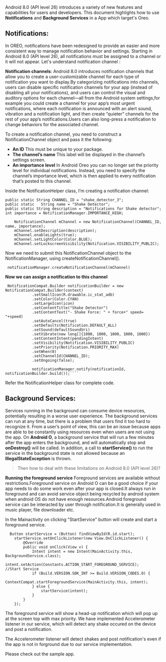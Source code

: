 Android 8.0 (API level 26) introduces a variety of new features and capabilities for users and developers. This document highlights how to use **Notifications** and **Background Services** in a App which target's Oreo.

## Notifications:
In OREO, notifications have been redesigned to provide an easier and more consistent way to manage notification behavior and settings. Starting in Android 8.0 (API level 26), all notifications must be assigned to a channel or it will not appear. Let's understand notification channel :  

**Notification channels**: Android 8.0 introduces notification channels that allow you to create a user-customizable channel for each type of notification you want to display.By categorizing notifications into channels, users can disable specific notification channels for your app (instead of disabling all your notifications), and users can control the visual and auditory options for each channel—all from the Android system settings,for example you could create a channel for your app’s most urgent notifications, where each notification is announced with an alert sound, vibration and a notification light, and then create “quieter” channels for the rest of your app’s notifications.Users can also long-press a notification to change behaviors for the associated channel.

To create a notification channel, you need to construct a NotificationChannel object and pass it the following:

- **An ID** This must be unique to your package.
- **The channel’s name** This label will be displayed in the channel’s settings screen.
- **An importance level** In Android Oreo you can no longer set the priority level for individual notifications. Instead, you need to specify the channel’s importance level, which is then applied to every notification that’s posted to this channel.

Inside the NotificationHelper class, I’m creating a notification channel:

    public static String CHANNEL_ID = "shake_detector_3";
    public static   String name = "Shake Detector";
    public static String description = "Notifications for Shake detector";
    int importance = NotificationManager.IMPORTANCE_HIGH;
    
        NotificationChannel mChannel = new NotificationChannel(CHANNEL_ID, name, importance);
        mChannel.setDescription(description);
        mChannel.enableLights(true);
        mChannel.setLightColor(Color.BLUE);
        mChannel.setLockscreenVisibility(Notification.VISIBILITY_PUBLIC);
        
  Now we need to submit this NotificationChannel object to the NotificationManager, using createNotificationChannel(). 
  
  ```` notificationManager.createNotificationChannel(mChannel)````
 
 **Now we can assign a notification to this channel**
  
     NotificationCompat.Builder notificationBuilder = new NotificationCompat.Builder(context)
                .setSmallIcon(R.drawable.ic_stat_adb)
                .setColor(Color.CYAN)
                .setLargeIcon(icon)
                .setContentTitle("Shake Detector")
                .setContentText("- Shake Force: " + force+" speed= "+speed)
                .setAutoCancel(true)
                .setDefaults(Notification.DEFAULT_ALL)
                .setSound(defaultSoundUri)
                .setVibrate(new long[]{1000, 1000, 1000, 1000, 1000})
                .setContentIntent(pendingIntent)
                .setVisibility(Notification.VISIBILITY_PUBLIC)
                .setPriority(Notification.PRIORITY_MAX)
                .setWhen(0)
                .setChannelId(CHANNEL_ID);
                .setOngoing(false);
                
                notificationManager.notify(notificationId, notificationBuilder.build());````
                  
Refer the NotificationHelper class for complete code.      

## Background Services: 

Services running in the background can consume device resources, potentially resulting in a worse user experience.
The background services can run at any time, but there is a problem that users find it too hard to recognize it.
From a user’s point of view, this can be an issue because apps are able to be constantly using resources even when users are not using the app.
On **Android O**, a background service that will run a few minutes after the app enters the background, and will automatically stop and **onDestroy()** will be called.
In addition, a call to **startService()** to run the service in the background state is not allowed because an **IllegalStateException** is thrown.

>Then how to deal with these limitations on Android 8.0 (API level 26)?

**Running the foreground service**
Foreground services are available without restrictions.Foreground service on Android O can be a good choice if your app needs to do some work even after your app is closed.It always run in foreground and can avoid service object being recycled by android system when android OS do not have enough resources.Android foreground service can be interacted by user through notification.It is generally used in music player, file downloader etc.

In the Mainactivity on clicking "StartService" button will create and start a foreground service. 
      
      Button startService = (Button) findViewById(R.id.start);
        startService.setOnClickListener(new View.OnClickListener() {
            @Override
            public void onClick(View v) {
                Intent intent = new Intent(MainActivity.this, BackgroundService.class);
                intent.setAction(Constants.ACTION_START_FOREGROUND_SERVICE);        //Start Service
                if (Build.VERSION.SDK_INT >= Build.VERSION_CODES.O) {
                    ContextCompat.startForegroundService(MainActivity.this, intent);
                } else {
                    startService(intent);
                }
            }
        });

The foreground service will show a head-up notification which will pop up at the screen top with max priority.
We have implemented Accelerometer listener in our service, which will detect any shake occured on the device and post a notification.

The Accelerometer listener will detect shakes and post notification's even if the app is not in forground due to our service implementation.

Please check out the sample app.
                  
                  
